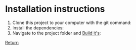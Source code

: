 # Installation instructions

1. Clone this project to your computer with the git command: 
2. Install the dependencies:
3. Navigate to the project folder and [Build it's](../docs/BUILD.md):

[Return](../README.md)